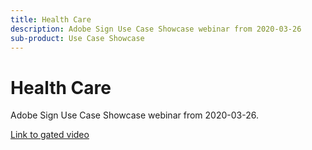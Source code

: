 ```yaml
---
title: Health Care
description: Adobe Sign Use Case Showcase webinar from 2020-03-26
sub-product: Use Case Showcase
---
```


# Health Care

Adobe Sign Use Case Showcase webinar from 2020-03-26. <!--Link to adobe.com use case?-->

[Link to gated video](https://esign.adobe.com/2020-use-case-showcase-march-reg.html)
